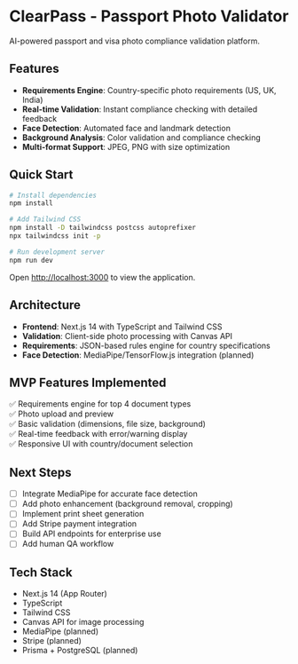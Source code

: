 # ClearPass - Passport Photo Validator

AI-powered passport and visa photo compliance validation platform.

## Features

- **Requirements Engine**: Country-specific photo requirements (US, UK, India)
- **Real-time Validation**: Instant compliance checking with detailed feedback
- **Face Detection**: Automated face and landmark detection
- **Background Analysis**: Color validation and compliance checking
- **Multi-format Support**: JPEG, PNG with size optimization

## Quick Start

```bash
# Install dependencies
npm install

# Add Tailwind CSS
npm install -D tailwindcss postcss autoprefixer
npx tailwindcss init -p

# Run development server
npm run dev
```

Open [http://localhost:3000](http://localhost:3000) to view the application.

## Architecture

- **Frontend**: Next.js 14 with TypeScript and Tailwind CSS
- **Validation**: Client-side photo processing with Canvas API
- **Requirements**: JSON-based rules engine for country specifications
- **Face Detection**: MediaPipe/TensorFlow.js integration (planned)

## MVP Features Implemented

✅ Requirements engine for top 4 document types  
✅ Photo upload and preview  
✅ Basic validation (dimensions, file size, background)  
✅ Real-time feedback with error/warning display  
✅ Responsive UI with country/document selection  

## Next Steps

- [ ] Integrate MediaPipe for accurate face detection
- [ ] Add photo enhancement (background removal, cropping)
- [ ] Implement print sheet generation
- [ ] Add Stripe payment integration
- [ ] Build API endpoints for enterprise use
- [ ] Add human QA workflow

## Tech Stack

- Next.js 14 (App Router)
- TypeScript
- Tailwind CSS
- Canvas API for image processing
- MediaPipe (planned)
- Stripe (planned)
- Prisma + PostgreSQL (planned)
